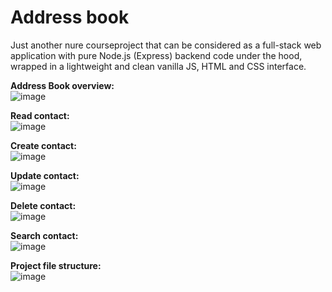 # Address book
Just another nure courseproject that can be considered as a full-stack web application with pure Node.js (Express) backend code under the hood, wrapped in a lightweight and clean vanilla JS, HTML and CSS interface.

**Address Book overview:**\
![image](https://github.com/korichh/address-book/assets/80653527/ec2ad92e-bbc8-422a-a9c1-8119698d2cca)

**Read contact:**\
![image](https://github.com/korichh/address-book/assets/80653527/822451b0-2536-4a6e-a893-455e08a23412)

**Create contact:**\
![image](https://github.com/korichh/address-book/assets/80653527/90311713-c64c-4e85-aec2-3553d2024a4c)

**Update contact:**\
![image](https://github.com/korichh/address-book/assets/80653527/5ab01f6b-6ae1-417f-878f-663922ad5077)

**Delete contact:**\
![image](https://github.com/korichh/address-book/assets/80653527/893cbcb2-22aa-4e3b-8353-35a07a45dcd5)

**Search contact:**\
![image](https://github.com/korichh/address-book/assets/80653527/44e85283-8498-45e5-a020-3ab4289aa355)

**Project file structure:**\
![image](https://github.com/korichh/address-book/assets/80653527/397e9616-c5b3-4fa2-a757-972fe1dbfdf4)

